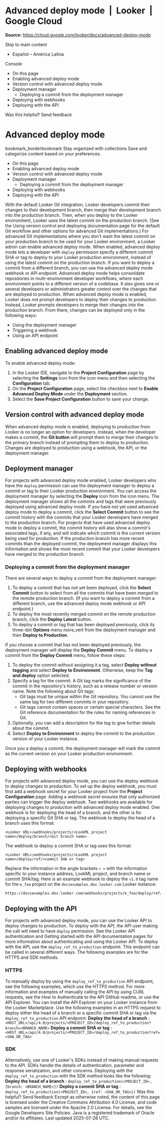 # Advanced deploy mode  |  Looker  |  Google Cloud

**Source:** https://cloud.google.com/looker/docs/advanced-deploy-mode

Skip to main content 
  * Español – América Latina

Console 


  * On this page
  * Enabling advanced deploy mode
  * Version control with advanced deploy mode
  * Deployment manager
    * Deploying a commit from the deployment manager
  * Deploying with webhooks
  * Deploying with the API




Was this helpful?
Send feedback 
#  Advanced deploy mode
bookmark_borderbookmark Stay organized with collections  Save and categorize content based on your preferences.
  * On this page
  * Enabling advanced deploy mode
  * Version control with advanced deploy mode
  * Deployment manager
    * Deploying a commit from the deployment manager
  * Deploying with webhooks
  * Deploying with the API


With the default Looker Git integration, Looker developers commit their changes to their development branch, then merge their development branch into the production branch. Then, when you deploy to the Looker environment, Looker uses the latest commit on the production branch. (See the Using version control and deploying documentation page for the default Git workflow and other options for advanced Git implementations.)
For advanced Git implementations where you don't want the latest commit on your production branch to be used for your Looker environment, a Looker admin can enable advanced deploy mode. When enabled, advanced deploy mode lets a developer with `deploy` permission specify a different commit SHA or tag to deploy to your Looker production environment, instead of using the latest commit on the production branch. If you want to deploy a commit from a different branch, you can use the advanced deploy mode webhook or API endpoint.
Advanced deploy mode helps consolidate repositories in multi-environment developer workflows, where each environment points to a different version of a codebase. It also gives one or several developers or administrators greater control over the changes that are deployed to production.
When advanced deploy mode is enabled, Looker does not prompt developers to deploy their changes to production. Instead, Looker prompts developers to merge their changes into the production branch. From there, changes can be deployed only in the following ways:
  * Using the deployment manager
  * Triggering a webhook
  * Using an API endpoint


## Enabling advanced deploy mode
To enable advanced deploy mode:
  1. In the Looker IDE, navigate to the **Project Configuration** page by selecting the **Settings** icon from the icon menu and then selecting the **Configuration** tab.
  2. On the **Project Configuration** page, select the checkbox next to **Enable Advanced Deploy Mode** under the **Deployment** section.
  3. Select the **Save Project Configuration** button to save your change.


## Version control with advanced deploy mode
When advanced deploy mode is enabled, deploying to production from Looker is no longer an option for developers. Instead, when the developer makes a commit, the **Git button** will prompt them to merge their changes to the primary branch instead of prompting them to deploy to production.
Changes are deployed to production using a webhook, the API, or the deployment manager.
## Deployment manager
For projects with advanced deploy mode enabled, Looker developers who have the `deploy` permission can use the deployment manager to deploy a commit or tag to their Looker production environment.
You can access the deployment manager by selecting the **Deploy** icon from the icon menu.
The deployment manager shows all the commits and tags that were previously deployed using advanced deploy mode.
If you have not yet used advanced deploy mode to deploy a commit, click the **Select Commit** button to see the commit history with the commits that your Looker developers have merged to the production branch.
For projects that have used advanced deploy mode to deploy a commit, the commit history will also show a commit's associated tags, if any, and will indicate which commit is the current version being used for production.
If the production branch has more recent commits than the deployed commit, the deployment manager displays this information and shows the most recent commit that your Looker developers have merged to the production branch.
### Deploying a commit from the deployment manager
There are several ways to deploy a commit from the deployment manager:
  1. To deploy a commit that has not yet been deployed, click the **Select Commit** button to select from all the commits that have been merged to the remote production branch. (If you want to deploy a commit from a different branch, use the advanced deploy mode webhook or API endpoint.)
  2. To deploy the most recently merged commit on the remote production branch, click the **Deploy Latest** button.
  3. To deploy a commit or tag that has been deployed previously, click its three-dot **Options** menu more_vert from the deployment manager and then **Deploy to Production**.


If you choose a commit that has not been deployed previously, the deployment manager will display the **Deploy Commit** menu. To deploy a commit from the **Deploy Commit** menu, follow these steps:
  1. To deploy the commit without assigning it a tag, select **Deploy without tagging** and select **Deploy to Environment**. Otherwise, keep the **Tag and deploy** option selected.
  2. Specify a tag for the commit. A Git tag marks the significance of the commit in the repository's history, such as a release number or version name. Note the following about Git tags:
     * Git tags must be unique within the Git repository. You cannot use the same tag for two different commits in your repository.
     * Git tags cannot contain spaces or certain special characters. See the Git reference documentation for the rules for naming references in Git.
  3. Optionally, you can add a description for the tag to give further details about the commit.
  4. Select **Deploy to Environment** to deploy the commit to the production version of your Looker instance.


Once you a deploy a commit, the deployment manager will mark the commit as the current version on your Looker production environment.
## Deploying with webhooks
For projects with advanced deploy mode, you can use the deploy webhook to deploy changes to production.
To set up the deploy webhook, you must first add a webhook secret for your Looker project from the **Project Configuration** page. Adding a webhook secret ensures that only authorized parties can trigger the deploy webhook.
Two webhooks are available for deploying changes to production with advanced deploy mode enabled. One webhook is for deploying the head of a branch, and the other is for deploying a specific Git SHA or tag.
The webhook to deploy the head of a branch uses this format:
```
<Looker URL>/webhooks/projects/<LookML project name>/deploy/branch/<Git branch name>

```

The webhook to deploy a commit SHA or tag uses this format:
```
<Looker URL>/webhooks/projects/<LookML project name>/deploy/ref/<commit SHA or tag>

```

Replace the information in the angle brackets `< >` with the information specific to your instance address, LookML project, and branch name or commit SHA/tag. Here is an example webhook to deploy the `v1.0` tag name for the `e_faa` project on the `docsexamples.dev.looker.com` Looker instance:
```
https://docsexamples.dev.looker.com/webhooks/projects/e_faa/deploy/ref/v1.0

```

## Deploying with the API
For projects with advanced deploy mode, you can use the Looker API to deploy changes to production.
To deploy with the API, the API user making the call will need to have `deploy` permission. See the Looker API authentication and Getting started with the API documentation pages for more information about authenticating and using the Looker API.
To deploy with the API, use the `deploy_ref_to_production` endpoint. This endpoint can be called in several different ways. The following examples are for the HTTPS and SDK methods.
### HTTPS
To manually deploy by using the `deploy_ref_to_production` API endpoint, see the following examples, which use the HTTPS method. For more information and examples of manually calling the API by using CURL requests, see the How to Authenticate to the API GitHub readme, or use the API Explorer. You can install the API Explorer on your Looker instance from the Looker Marketplace.
Use the following examples in an HTTPS request to deploy either the head of a branch or a specific commit SHA or tag via the `deploy_ref_to_production` API endpoint:
**Deploy the head of a branch** : `<HOST_URL>/api/4.0/projects/<PROJECT_ID>/deploy_ref_to_production?branch=<BRANCH_NAME>`
**Deploy a commit SHA or tag** : `<HOST_URL>/api/4.0/projects/<PROJECT_ID>/deploy_ref_to_production?ref=<SHA_OR_TAG>`
### SDK
Alternatively, use one of Looker's SDKs instead of making manual requests to the API. SDKs handle the details of authentication, parameter and response serialization, and other concerns.
Deploying with the `deploy_ref_to_production` with the SDK method looks like the following:
**Deploy the head of a branch** : `deploy_ref_to_production(<PROJECT_ID>, {branch: <BRANCH_NAME>})`
**Deploy a commit SHA or tag** : `deploy_ref_to_production(<PROJECT_ID>, {ref: <SHA_OR_TAG>})`
Was this helpful?
Send feedback 
Except as otherwise noted, the content of this page is licensed under the Creative Commons Attribution 4.0 License, and code samples are licensed under the Apache 2.0 License. For details, see the Google Developers Site Policies. Java is a registered trademark of Oracle and/or its affiliates.
Last updated 2025-07-26 UTC.


